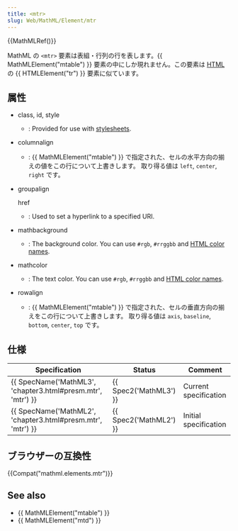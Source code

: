 ```yaml
---
title: <mtr>
slug: Web/MathML/Element/mtr
---
```

{{MathMLRef()}}

MathML の `<mtr>` 要素は表組・行列の行を表します。{{ MathMLElement("mtable") }} 要素の中にしか現れません。この要素は [HTML](/ja/docs/HTML) の {{ HTMLElement("tr") }} 要素に似ています。

## 属性

- class, id, style
  - : Provided for use with [stylesheets](/ja/docs/CSS).
- columnalign
  - : {{ MathMLElement("mtable") }} で指定された、セルの水平方向の揃えの値をこの行について上書きします。
    取り得る値は `left`, `center`, `right` です。
- groupalign

  href

  - : Used to set a hyperlink to a specified URI.

- mathbackground
  - : The background color. You can use `#rgb`, `#rrggbb` and [HTML color names](/ja/docs/CSS/color_value#Color_Keywords).
- mathcolor
  - : The text color. You can use `#rgb`, `#rrggbb` and [HTML color names](/ja/docs/CSS/color_value#Color_Keywords).
- rowalign
  - : {{ MathMLElement("mtable") }} で指定された、セルの垂直方向の揃えをこの行について上書きします。
    取り得る値は `axis`, `baseline`, `bottom`, `center`, `top` です。

## 仕様

| Specification                                                                    | Status                       | Comment               |
| -------------------------------------------------------------------------------- | ---------------------------- | --------------------- |
| {{ SpecName('MathML3', 'chapter3.html#presm.mtr', 'mtr') }} | {{ Spec2('MathML3') }} | Current specification |
| {{ SpecName('MathML2', 'chapter3.html#presm.mtr', 'mtr') }} | {{ Spec2('MathML2') }} | Initial specification |

## ブラウザーの互換性

{{Compat("mathml.elements.mtr")}}

## See also

- {{ MathMLElement("mtable") }}
- {{ MathMLElement("mtd") }}
